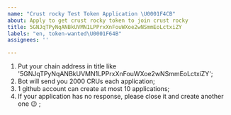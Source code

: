 ```yaml
---
name: "Crust rocky Test Token Application \U0001F4CB"
about: Apply to get crust rocky token to join crust rocky
title: 5GNJqTPyNqANBkUVMN1LPPrxXnFouWXoe2wNSmmEoLctxiZY
labels: "en, token-wanted\U0001F64B"
assignees: ''

---
```


1. Put your chain address in title like '5GNJqTPyNqANBkUVMN1LPPrxXnFouWXoe2wNSmmEoLctxiZY';
2. Bot will send you 2000 CRUs each application;
3. 1 github account can create at most 10 applications;
4. If your application has no response, please close it and create another one  😉 ;

